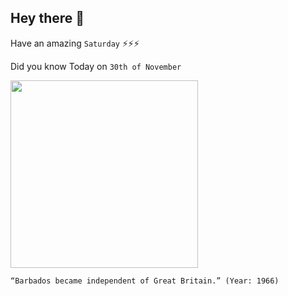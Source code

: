 ## Hey there 👋
Have an amazing `Saturday` ⚡⚡⚡

Did you know Today on `30th of November`
 
 [<img src="https://www.britishempire.co.uk/images3/barbados1760map.jpg" width="300" />](https://en.wikipedia.org/wiki/Barbados_Independence_Act_1966) 
 ```
“Barbados became independent of Great Britain.” (Year: 1966)
```
